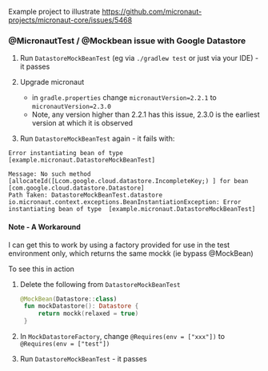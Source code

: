 Example project to illustrate https://github.com/micronaut-projects/micronaut-core/issues/5468

### @MicronautTest / @Mockbean issue with Google Datastore

1. Run `DatastoreMockBeanTest` (eg via `./gradlew test` or just via your IDE) - it passes


2. Upgrade micronaut 
    * in `gradle.properties` change 
   `micronautVersion=2.2.1` to `micronautVersion=2.3.0`
    * Note, any version higher than 2.2.1 has this issue, 2.3.0 is the earliest version at which it is observed
    

3. Run `DatastoreMockBeanTest` again - it fails with:

```shell
Error instantiating bean of type  [example.micronaut.DatastoreMockBeanTest]

Message: No such method [allocateId([Lcom.google.cloud.datastore.IncompleteKey;) ] for bean [com.google.cloud.datastore.Datastore]
Path Taken: DatastoreMockBeanTest.datastore
io.micronaut.context.exceptions.BeanInstantiationException: Error instantiating bean of type  [example.micronaut.DatastoreMockBeanTest]

```


#### Note - A Workaround

I can get this to work by using a factory provided for use in the test environment only, which returns the same
mockk<Datastore> (ie bypass @MockBean)

To see this in action

1. Delete the following from `DatastoreMockBeanTest`

   ```kotlin    
   @MockBean(Datastore::class)
    fun mockDatastore(): Datastore {
        return mockk(relaxed = true)
    }
   ```
   

2. In `MockDatastoreFactory`, change `@Requires(env = ["xxx"])` to `@Requires(env = ["test"])`


3. Run `DatastoreMockBeanTest` - it passes
